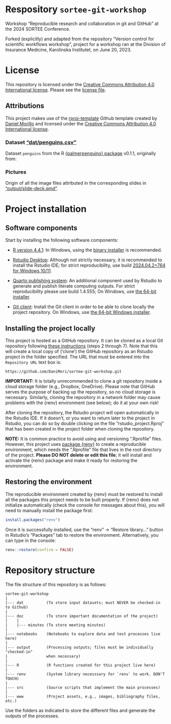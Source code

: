 
# Respository `sortee-git-workshop`

Workshop “Reproducible research and collaboration in git and GitHub” at
the 2024 SORTEE Conference.

Forked (explicitly) and adapted from the repository “Version control for
scientific workflows workshop”, project for a workshop ran at the
Division of Insurance Medicine, Karolinska Institutet, on June 20, 2023.

# License

This repository is licensed under the [Creative Commons Attribution 4.0
International license](https://creativecommons.org/licenses/by/4.0/).
Please see the [license file](LICENSE.md).

## Attributions

This project makes use of the
[rproj-template](https://github.com/DaniMori/rproj-template) Github
template created by [Daniel Morillo](https://github.com/DaniMori) and
licensed under the [Creative Commons Attribution 4.0 International
license](https://creativecommons.org/licenses/by/4.0/).

### Dataset [“dat/penguins.csv”](dat/penguins.csv)

Dataset `penguins` from the R [{palmerpenguins}
package](https://cran.r-project.org/package=palmerpenguins) v0.1.1,
originally from:

<div id="refs">

</div>

### Pictures

Origin of all the image files attributed in the corresponding slides in
[“output/slide-deck.qmd”](output/slide-deck.qmd).

# Project installation

## Software components

Start by installing the following software components:

- [R version
  4.4.1](https://cran.rstudio.com/bin/windows/base/old/4.4.1/): In
  Windows, using the [binary
  installer](https://cran.rstudio.com/bin/windows/base/old/4.4.1/R-4.4.1-win.exe)
  is recommended.

<!-- -->

- [Rstudio Desktop](https://posit.co/download/rstudio-desktop/):
  Although not strictly necessary, it is recommended to install the
  Rstudio IDE; for strict reproducibility, use build [2024.04.2+764 for
  Windows
  10/11](https://download1.rstudio.org/electron/windows/RStudio-2024.04.2-764.exe).

<!-- -->

- [Quarto publishing system](https://quarto.org/): An additional
  component used by Rstudio to generate and publish literate computing
  outputs. For strict reproducibility please use build 1.4.555; On
  Windows, use [the 64-bit
  installer](https://github.com/quarto-dev/quarto-cli/releases/download/v1.4.555/quarto-1.4.555-win.msi).

<!-- -->

- [Git client](https://git-scm.com/download): Install the Git client in
  order to be able to clone locally the project repository. On Windows,
  use [the 64-bit Windows
  installer](https://github.com/git-for-windows/git/releases/download/v2.45.2.windows.1/Git-2.45.2-64-bit.exe).

## Installing the project locally

This project is hosted as a GitHub repository. It can be cloned as a
local Git repository following [these
instructions](https://book.cds101.com/using-rstudio-server-to-clone-a-github-repo-as-a-new-project.html#step---2)
(steps 2 through 7). Note that this will create a local copy of
(‘clone’) the GitHub repository as an Rstudio project in the folder
specified. The URL that must be entered into the `Repository URL` text
box is:

    https://github.com/DaniMori/sortee-git-workshop.git

**IMPORTANT:** It is totally unrecommended to clone a git repository
inside a cloud storage folder (e.g., Dropbox, OneDrive). Please note
that GitHub serves the purpose of backing up the repository, so no cloud
storage is necessary. Similarly, cloning the repository in a network
folder may cause problems with the {renv} environment (see below); do it
at your own risk!

After cloning the repository, the Rstudio project will open
automatically in the Rstudio IDE. If it doesn’t, or you want to return
later to the project in Rstudio, you can do so by double clicking on the
file “rstudio_project.Rproj” that has been created in the project folder
when cloning the repository.

**NOTE:** It is common practice to avoid using and versioning
“.Rprofile” files. However, this project uses [package
{renv}](https://cran.r-project.org/package=renv) to create a
reproducible environment, which needs the “.Rprofile” file that lives in
the root directory of the project. **Please DO NOT delete or edit this
file**; it will install and activate the {renv} package and make it
ready for restoring the environment.

## Restoring the environment

The reproducible environment created by {renv} must be restored to
install all the packages this project needs to be built properly. If
{renv} does not initialize automatically (check the console for messages
about this), you will need to manually install the package first:

``` r
install.packages("renv")
```

Once it is successfully installed, use the “renv” -\> “Restore library…”
button in Rstudio’s “Packages” tab to restore the environment.
Alternatively, you can type in the console:

``` r
renv::restore(confirm = FALSE)
```

# Repository structure

The file structure of this repository is as follows:

    sortee-git-workshop
    |
    |--- dat          (To store input datasets; must NEVER be checked-in to Github)
    |
    |--- doc          (To store important documentation of the project)
    |    |
    |    |--- minutes (To store meeting minutes)
    |
    |--- notebooks    (Notebooks to explore data and test processes live here)
    |
    |--- output       (Processing outputs; files must be individually "checked-in"
    |                 when necessary)
    |
    |--- R            (R functions created for this project live here)
    |
    |--- renv         (System library necesssary for `renv` to work. DON'T TOUCH)
    |
    |--- src          (Source scripts that implement the main processes)
    |
    |--- www          (Project assets, e.g., images, bibliography files, etc.)

Use the folders as indicated to store the different files and generate
the outputs of the processes.

